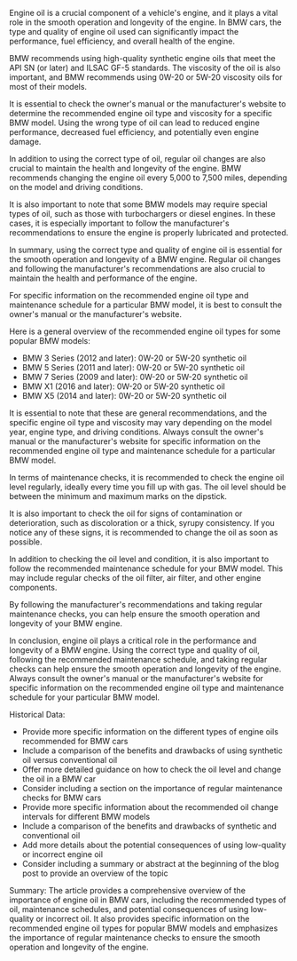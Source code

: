 Engine oil is a crucial component of a vehicle's engine, and it plays a vital role in the smooth operation and longevity of the engine. In BMW cars, the type and quality of engine oil used can significantly impact the performance, fuel efficiency, and overall health of the engine. 

BMW recommends using high-quality synthetic engine oils that meet the API SN (or later) and ILSAC GF-5 standards. The viscosity of the oil is also important, and BMW recommends using 0W-20 or 5W-20 viscosity oils for most of their models. 

It is essential to check the owner's manual or the manufacturer's website to determine the recommended engine oil type and viscosity for a specific BMW model. Using the wrong type of oil can lead to reduced engine performance, decreased fuel efficiency, and potentially even engine damage. 

In addition to using the correct type of oil, regular oil changes are also crucial to maintain the health and longevity of the engine. BMW recommends changing the engine oil every 5,000 to 7,500 miles, depending on the model and driving conditions. 

It is also important to note that some BMW models may require special types of oil, such as those with turbochargers or diesel engines. In these cases, it is especially important to follow the manufacturer's recommendations to ensure the engine is properly lubricated and protected. 

In summary, using the correct type and quality of engine oil is essential for the smooth operation and longevity of a BMW engine. Regular oil changes and following the manufacturer's recommendations are also crucial to maintain the health and performance of the engine. 

For specific information on the recommended engine oil type and maintenance schedule for a particular BMW model, it is best to consult the owner's manual or the manufacturer's website. 

Here is a general overview of the recommended engine oil types for some popular BMW models: 

- BMW 3 Series (2012 and later): 0W-20 or 5W-20 synthetic oil 
- BMW 5 Series (2011 and later): 0W-20 or 5W-20 synthetic oil 
- BMW 7 Series (2009 and later): 0W-20 or 5W-20 synthetic oil 
- BMW X1 (2016 and later): 0W-20 or 5W-20 synthetic oil 
- BMW X5 (2014 and later): 0W-20 or 5W-20 synthetic oil 

It is essential to note that these are general recommendations, and the specific engine oil type and viscosity may vary depending on the model year, engine type, and driving conditions. Always consult the owner's manual or the manufacturer's website for specific information on the recommended engine oil type and maintenance schedule for a particular BMW model. 

In terms of maintenance checks, it is recommended to check the engine oil level regularly, ideally every time you fill up with gas. The oil level should be between the minimum and maximum marks on the dipstick. 

It is also important to check the oil for signs of contamination or deterioration, such as discoloration or a thick, syrupy consistency. If you notice any of these signs, it is recommended to change the oil as soon as possible. 

In addition to checking the oil level and condition, it is also important to follow the recommended maintenance schedule for your BMW model. This may include regular checks of the oil filter, air filter, and other engine components. 

By following the manufacturer's recommendations and taking regular maintenance checks, you can help ensure the smooth operation and longevity of your BMW engine. 

In conclusion, engine oil plays a critical role in the performance and longevity of a BMW engine. Using the correct type and quality of oil, following the recommended maintenance schedule, and taking regular checks can help ensure the smooth operation and longevity of the engine. Always consult the owner's manual or the manufacturer's website for specific information on the recommended engine oil type and maintenance schedule for your particular BMW model.

Historical Data:
- Provide more specific information on the different types of engine oils recommended for BMW cars
- Include a comparison of the benefits and drawbacks of using synthetic oil versus conventional oil
- Offer more detailed guidance on how to check the oil level and change the oil in a BMW car
- Consider including a section on the importance of regular maintenance checks for BMW cars
- Provide more specific information about the recommended oil change intervals for different BMW models
- Include a comparison of the benefits and drawbacks of synthetic and conventional oil
- Add more details about the potential consequences of using low-quality or incorrect engine oil
- Consider including a summary or abstract at the beginning of the blog post to provide an overview of the topic

Summary: 
The article provides a comprehensive overview of the importance of engine oil in BMW cars, including the recommended types of oil, maintenance schedules, and potential consequences of using low-quality or incorrect oil. It also provides specific information on the recommended engine oil types for popular BMW models and emphasizes the importance of regular maintenance checks to ensure the smooth operation and longevity of the engine.